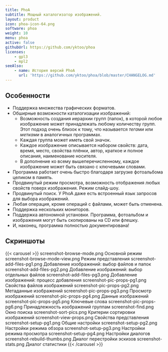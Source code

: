```yaml
---
title: PhoA
subtitle: Мощный каталогизатор изображений.
layout: product
icon: phoa-icon-64.png
software: phoa
weight: 10
menu: phoa
active: false
githubUrl: https://github.com/yktoo/phoa
licenses:
    - gpl3
    - mpl2
seeAlso:
    - name: История версий PhoA
      url: 'https://github.com/yktoo/phoa/blob/master/CHANGELOG.md'
---
```


## Особенности

* Поддержка множества графических форматов.
* Обширные возможности каталогизации изображений:
    * Возможность создания иерархии групп (папок), в которой любое изображение может принадлежать любому количеству групп. Этот подход очень близок к тому, что называется *тегами* или *метками* в аналогичных программах.
    * Каждая группа может иметь свой значок.
    * Каждое изображение описывается набором свойств: дата, время, место, свойства плёнки, автор, краткое и полное описания, наименование носителя.
    * В дополнение ко всему вышеперечисленному, каждое изображение может быть связано с ключевыми словами.
* Программа работает очень быстро благодаря загрузке фотоальбома целиком в память.
* Продвинутый режим просмотра, возможность отображения любых свойств поверх изображения. Режим слайд-шоу.
* Продвинутый поиск. У PhoA даже есть встроенный язык запросов для выбора изображений.
* Любая операция, кроме операций с файлами, может быть отменена.
* Поддержка нескольких мониторов.
* Поддержка автономной установки. Программа, фотоальбом и изображения могут быть скопированы на CD или флешку.
* И, наконец, программа полностью документирована!

## Скриншоты

{{< carousel >}}
    screenshot-browse-mode.png      Основной режим
    screenshot-browse-mode-view.png Режим представления
    screenshot-add-files-pg1.png    Добавление изображений: выбор файлов и папок
    screenshot-add-files-pg2.png    Добавление изображений: выбор отдельных файлов
    screenshot-add-files-pg3.png    Добавление изображений: процесс добавления
    screenshot-pic-props-pg1.png    Свойства файлов изображений
    screenshot-pic-props-pg2.png    Метаданные изображений
    screenshot-pic-props-pg3.png    Просмотр изображений
    screenshot-pic-props-pg4.png    Данные изображений
    screenshot-pic-props-pg5.png    Ключевые слова
    screenshot-pic-props-pg6.png    Принадлежность изображений группам
    screenshot-find.png             Окно поиска
    screenshot-sort-pics.png        Критерии сортировки изображений
    screenshot-view-props.png       Свойства представления
    screenshot-setup-pg1.png        Общие настройки
    screenshot-setup-pg2.png        Настройки режима обзора
    screenshot-setup-pg3.png        Настройки режима просмотра
    screenshot-setup-pg4.png        Настройки диалогов
    screenshot-rebuild-thumbs.png   Диалог перестройки эскизов
    screenshot-stats.png            Диалог статистики
{{< /carousel >}}
